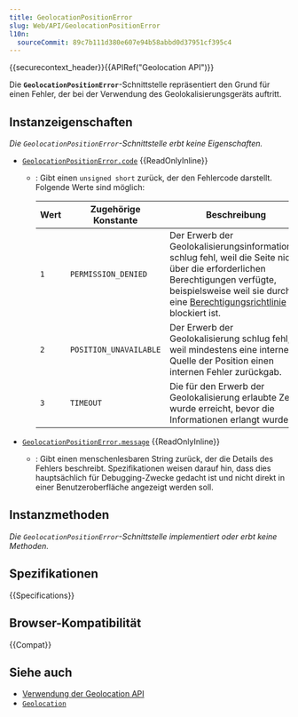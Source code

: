 ```yaml
---
title: GeolocationPositionError
slug: Web/API/GeolocationPositionError
l10n:
  sourceCommit: 89c7b111d380e607e94b58abbd0d37951cf395c4
---
```


{{securecontext_header}}{{APIRef("Geolocation API")}}

Die **`GeolocationPositionError`**-Schnittstelle repräsentiert den Grund für einen Fehler, der bei der Verwendung des Geolokalisierungsgeräts auftritt.

## Instanzeigenschaften

_Die `GeolocationPositionError`-Schnittstelle erbt keine Eigenschaften._

- [`GeolocationPositionError.code`](/de/docs/Web/API/GeolocationPositionError/code) {{ReadOnlyInline}}

  - : Gibt einen `unsigned short` zurück, der den Fehlercode darstellt. Folgende Werte sind möglich:

    | Wert | Zugehörige Konstante   | Beschreibung                                                                                                                                                                                                                                       |
    | ---- | ---------------------- | -------------------------------------------------------------------------------------------------------------------------------------------------------------------------------------------------------------------------------------------------- |
    | `1`  | `PERMISSION_DENIED`    | Der Erwerb der Geolokalisierungsinformationen schlug fehl, weil die Seite nicht über die erforderlichen Berechtigungen verfügte, beispielsweise weil sie durch eine [Berechtigungsrichtlinie](/de/docs/Web/HTTP/Permissions_Policy) blockiert ist. |
    | `2`  | `POSITION_UNAVAILABLE` | Der Erwerb der Geolokalisierung schlug fehl, weil mindestens eine interne Quelle der Position einen internen Fehler zurückgab.                                                                                                                     |
    | `3`  | `TIMEOUT`              | Die für den Erwerb der Geolokalisierung erlaubte Zeit wurde erreicht, bevor die Informationen erlangt wurden.                                                                                                                                      |

- [`GeolocationPositionError.message`](/de/docs/Web/API/GeolocationPositionError/message) {{ReadOnlyInline}}
  - : Gibt einen menschenlesbaren String zurück, der die Details des Fehlers beschreibt. Spezifikationen weisen darauf hin, dass dies hauptsächlich für Debugging-Zwecke gedacht ist und nicht direkt in einer Benutzeroberfläche angezeigt werden soll.

## Instanzmethoden

_Die `GeolocationPositionError`-Schnittstelle implementiert oder erbt keine Methoden._

## Spezifikationen

{{Specifications}}

## Browser-Kompatibilität

{{Compat}}

## Siehe auch

- [Verwendung der Geolocation API](/de/docs/Web/API/Geolocation_API/Using_the_Geolocation_API)
- [`Geolocation`](/de/docs/Web/API/Geolocation)
